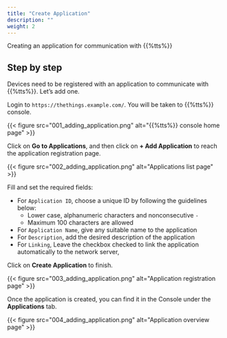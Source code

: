 ```yaml
---
title: "Create Application"
description: ""
weight: 2
---
```


Creating an application for communication with {{%tts%}}

<!--more-->

## Step by step

Devices need to be registered with an application to communicate with {{%tts%}}. Let’s add one.

Login to `https://thethings.example.com/`. You will be taken to {{%tts%}} console.

{{< figure src="001_adding_application.png" alt="{{%tts%}} console home page" >}}

Click on **Go to Applications**, and then click on **+ Add Application** to reach the application registration page.

{{< figure src="002_adding_application.png" alt="Applications list page" >}}

Fill and set the required fields:

- For `Application ID`, choose a unique ID by following the guidelines below:
  - Lower case, alphanumeric characters and nonconsecutive `-`
  - Maximum 100 characters are allowed
- For `Application Name`, give any suitable name to the application
- For `Description`, add the desired description of the application
- For `Linking`, Leave the checkbox checked to link the application automatically to the network server,

Click on **Create Application** to finish.

{{< figure src="003_adding_application.png" alt="Application registration page" >}}

Once the application is created, you can find it in the Console under the **Applications** tab.

{{< figure src="004_adding_application.png" alt="Application overview page" >}}
